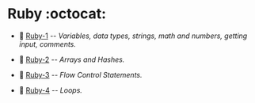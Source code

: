 # Ruby :octocat:

* :parrot: [Ruby-1](Ruby-1) --  _Variables, data types, strings, math and numbers, getting input, comments._ 

* :parrot: [Ruby-2](Ruby-2) --  _Arrays and Hashes._
* :parrot: [Ruby-3](Ruby-3) -- _Flow Control Statements._
* :parrot: [Ruby-4](Ruby-4) -- _Loops._
